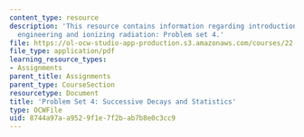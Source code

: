 ```yaml
---
content_type: resource
description: 'This resource contains information regarding introduction to nuclear
  engineering and ionizing radiation: Problem set 4.'
file: https://ol-ocw-studio-app-production.s3.amazonaws.com/courses/22-01-introduction-to-nuclear-engineering-and-ionizing-radiation-fall-2016/8744a97aa9529f1e7f2bab7b8e0c3cc9_MIT22_01F16_ProblemSet4.pdf
file_type: application/pdf
learning_resource_types:
- Assignments
parent_title: Assignments
parent_type: CourseSection
resourcetype: Document
title: 'Problem Set 4: Successive Decays and Statistics'
type: OCWFile
uid: 8744a97a-a952-9f1e-7f2b-ab7b8e0c3cc9
---
```


